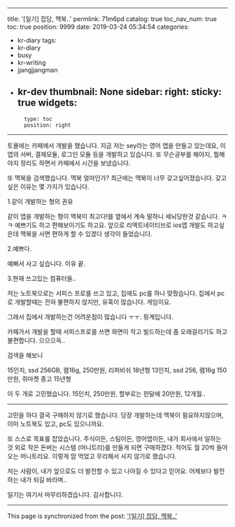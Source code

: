 
---
title: '[일기] 잡담, 맥북..'
permlink: 71m6pd
catalog: true
toc_nav_num: true
toc: true
position: 9999
date: 2019-03-24 05:34:54
categories:
- kr-diary
tags:
- kr-diary
- busy
- kr-writing
- jjangjjangman
- kr-dev
thumbnail: None
sidebar:
    right:
        sticky: true
widgets:
    -
        type: toc
        position: right
---


토욜에는 카페에서 개발을 했습니다. 지금 저는 sey라는 영어 앱을 만들고 있는데요, 이 앱의 서버, 결제모듈, 로그인 모듈 등을 개발하고 있습니다. 또 무슨공부를 해야지, 뭘해야지 정리도 하면서 카페에서 시간을 보냈습니다.

또 맥북을 검색했습니다. 맥북 얼마인가? 최근에는 맥북이 너무 갖고싶어졌습니다. 갖고 싶은 이유는 몇 가지가 있습니다.

1.같이 개발하는 형의 권유

같이 앱을 개발하는 형이 맥북이 최고다!를 옆에서 계속 말하니 세뇌당한것 같습니다. ㅋㅋ 예쁘기도 하고 편해보이기도 하고요. 앞으로 리액트네이티브로 ios앱 개발도 하고싶은데 맥북을 사면 편하게 할 수 있겠다 생각이 들었습니다.

2.예쁘다.

예뻐서 사고 싶습니다. 이유 끝.

3.현재 쓰고있는 컴퓨터들..

저는 노트북으로는 서피스 프로를 쓰고 있고, 집에도 pc를 하나 맞췄습니다. 집에서 pc로 개발할때는 전혀 불편하지 않지만, 유혹이 많습니다. 게임이요.

그래서 집에서 개발하는건 어려운점이 많습니다 ㅜㅜ. 핑계입니다.

카페가서 개발을 할때 서피스프로를 쓰면 화면이 작고 빌드하는데 좀 오래걸리기도 하고 불편합니다. 으으으윽.. 

검색을 해보니

15인치, ssd 256GB, 램16g, 250만원, 리퍼비쉬 18년형
13인치, ssd 256, 램16g 150만원, 쥐마켓 중고 15년형

이 두 개로 고민했습니다. 15인치, 250만원, 할부로는 한달에 20만원, 12개월..

---

고민을 하다 결국 구매하지 않기로 했습니다.
당장 개발하는데 맥북이 필요하지않으며, 이미 노트북도 있고, pc도 있으니까요.

또 스스로 목표를 잡았습니다.
주식이든, 스팀이든, 영어앱이든, 내가 회사에서 일하는 것 외로 작은 돈버는 시스템 (머니트리)를 만들게 되면 구매하겠다. 적어도 월 20씩 들어오는 머니트리요.
이렇게 맘 먹었고 무리해서 사지 않기로 했습니다.

저는 사람이, 내가 앞으로도 더 발전할 수 있고 나아질 수 있다고 믿어요. 어제보다 발전하는 내가 되길 바라며..

일기는 여기서 마무리하겠습니다.
감사합니다.

- - -

This page is synchronized from the post: ['[일기] 잡담, 맥북..'](https://steemit.com/@jacobyu/71m6pd)
